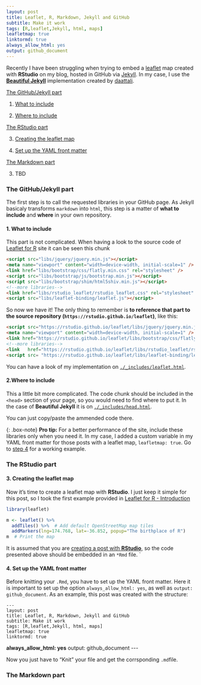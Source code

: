 ```yaml
---
layout: post
title: Leaflet, R, Markdown, Jekyll and GitHub
subtitle: Make it work
tags: [R,leaflet,Jekyll, html, maps]
leafletmap: true
linktormd: true
always_allow_html: yes
output: github_document
---
```


Recently I have been struggling when trying to embed a
[leaflet](https://rstudio.github.io/leaflet) map created with
**RStudio** on my blog, hosted in GitHub via
[Jekyll](https://jekyllrb.com). In my case, I use the [**Beautiful
Jekyll**](https://deanattali.com/beautiful-jekyll/getstarted/)
implementation created by [daattali](https://github.com/daattali).

[The GitHub/Jekyll part](#gitjek)

1.  [What to include](#step1)

2.  [Where to include](#step2)

[The RStudio part](#rstudio)

3.  [Creating the leaflet map](#step3)

4.  [Set up the YAML front matter](#step4)

[The Markdown part](#md)

3.  TBD

### The GitHub/Jekyll part <a name="gitjek"></a>

The first step is to call the requested libraries in your GitHub page.
As Jekyll basicaly transforms `markdown` into `html`, this step is a
matter of **what to include** and **where** in your own repository.

#### 1\. What to include <a name="step1"></a>

This part is not complicated. When having a look to the source code of
[Leaflet for R](https://rstudio.github.io/leaflet/) site it can be seen
this chunk

``` html
<script src="libs/jquery/jquery.min.js"></script>
<meta name="viewport" content="width=device-width, initial-scale=1" />
<link href="libs/bootstrap/css/flatly.min.css" rel="stylesheet" />
<script src="libs/bootstrap/js/bootstrap.min.js"></script>
<script src="libs/bootstrap/shim/html5shiv.min.js"></script>
<!--more libraries-->
<link href="libs/rstudio_leaflet/rstudio_leaflet.css" rel="stylesheet" />
<script src="libs/leaflet-binding/leaflet.js"></script>
```

So now we have it\! The only thing to remember is **to reference that
part to the source repository (`https://rstudio.github.io/leaflet`)**,
like
this:

``` html
<script src="https://rstudio.github.io/leaflet/libs/jquery/jquery.min.js"></script>
<meta name="viewport" content="width=device-width, initial-scale=1" />
<link href="https://rstudio.github.io/leaflet/libs/bootstrap/css/flatly.min.css" rel="stylesheet" />
<!--more libraries-->
<link   href="https://rstudio.github.io/leaflet/libs/rstudio_leaflet/rstudio_leaflet.css" rel="stylesheet" />
<script src= "https://rstudio.github.io/leaflet/libs/leaflet-binding/leaflet.js"></script>
```

You can have a look of my implementation on
[`./_includes/leaflet.html`](https://github.com/dieghernan/dieghernan.github.io/blob/master/_includes/leaflet.html).

#### 2.Where to include <a name="step2"></a>

This a little bit more complicated. The code chunk should be included in
the `<head>` section of your page, so you would need to find where to
put it. In the case of **Beautiful Jekyll** it is on
[`./_includes/head.html`](https://github.com/dieghernan/dieghernan.github.io/blob/master/_includes/head.html).

You can just copy/paste the ammended code there.

{: .box-note} 
**<i class="fa fa-star"></i> Pro tip:** For a better
performance of the site, include these libraries only when you need it.
In my case, I added a custom variable in my YAML front matter for those
posts with a leaflet map, `leafletmap: true`. Go to [step 4](#step4) for
a working example.

### The RStudio part <a name="rstudio"></a>

#### 3\. Creating the leaflet map <a name="step3"></a>

Now it’s time to create a leaflet map with **RStudio**. I just keep it
simple for this post, so I took the first example provided in [Leaflet
for R - Introduction](https://rstudio.github.io/leaflet/)

``` r
library(leaflet)

m <- leaflet() %>%
  addTiles() %>%  # Add default OpenStreetMap map tiles
  addMarkers(lng=174.768, lat=-36.852, popup="The birthplace of R")
m  # Print the map
```

It is assumed that you are [creating a post with
**RStudio**](https://rmarkdown.rstudio.com/authoring_quick_tour.html#rendering_output),
so the code presented above should be embedded in an `*Rmd` file. \`

#### 4\. Set up the YAML front matter <a name="step4"></a>

Before knitting your `.Rmd`, you have to set up the YAML front matter.
Here it is important to set up the option `always_allow_html: yes`, as
well as `output: github_document`. As an example, this post was created
with the structure:

    ---
    layout: post
    title: Leaflet, R, Markdown, Jekyll and GitHub
    subtitle: Make it work
    tags: [R,leaflet,Jekyll, html, maps]
    leafletmap: true
    linktormd: true
   **always_allow_html: yes**
    output: github_document
    ---

Now you just have to “Knit” your file and get the corrsponding
`.md`file.

### The Markdown part <a name="#md"></a>
